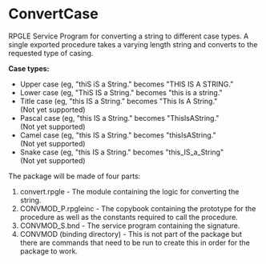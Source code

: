 # ConvertCase
RPGLE Service Program for converting a string to different case types. A single exported procedure takes a varying length string and converts to the requested type of casing.

<b>Case types:</b>
<ul>
  <li>Upper case (eg, "thiS iS a String." becomes "THIS IS A STRING."</li>
  <li>Lower case (eg, "ThiS IS a String." becomes "this is a string."</li>
  <li>Title case (eg, "this IS a String." becomes "This Is A String."</li> (Not yet supported)
  <li>Pascal case (eg, "this IS a String." becomes "ThisIsAString."</li> (Not yet supported)
  <li>Camel case (eg, "this IS a String." becomes "thisIsAString."</li> (Not yet supported)
  <li>Snake case (eg, "this IS a String." becomes "this_IS_a_String"</li> (Not yet supported)
</ul>

The package will be made of four parts:
<ol>
  <li>convert.rpgle - The module containing the logic for converting the string.</li>
  <li>CONVMOD_P.rpgleinc - The copybook containing the prototype for the procedure as well as the constants required to call the procedure.</li>
  <li>CONVMOD_S.bnd - The service program containing the signature.</li>
  <li>CONVMOD (binding directory) - This is not part of the package but there are commands that need to be run to create this in order for the package to work.</li>
</ol>
